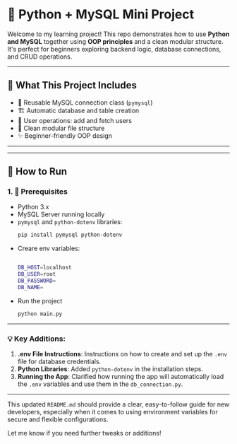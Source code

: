# 🐍 Python + MySQL Mini Project

Welcome to my learning project! This repo demonstrates how to use **Python and MySQL** together using **OOP principles** and a clean modular structure. It's perfect for beginners exploring backend logic, database connections, and CRUD operations.

---

## 🚀 What This Project Includes

- 🔌 Reusable MySQL connection class (`pymysql`)
- 🏗️ Automatic database and table creation
- 👤 User operations: add and fetch users
- 🧱 Clean modular file structure
- ✨ Beginner-friendly OOP design

---


---

## 🧪 How to Run

### 1. 🔧 Prerequisites

- Python 3.x
- MySQL Server running locally
- `pymysql` and `python-dotenv` libraries:
  ```bash
  pip install pymysql python-dotenv
- Creare env variables:
  ```bash
  
  DB_HOST=localhost
  DB_USER=root
  DB_PASSWORD=
  DB_NAME=

- Run the project
  ``` bash
  python main.py

---

### 💡 Key Additions:
1. **.env File Instructions**: Instructions on how to create and set up the `.env` file for database credentials.
2. **Python Libraries**: Added `python-dotenv` in the installation steps.
3. **Running the App**: Clarified how running the app will automatically load the `.env` variables and use them in the `db_connection.py`.

---

This updated `README.md` should provide a clear, easy-to-follow guide for new developers, especially when it comes to using environment variables for secure and flexible configurations.

Let me know if you need further tweaks or additions!






